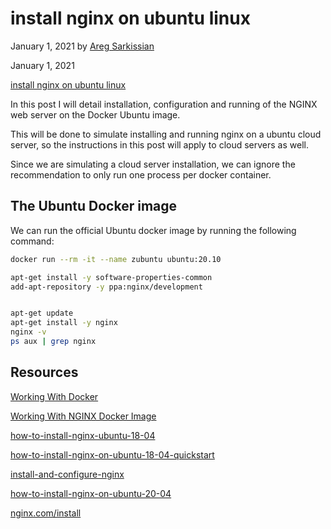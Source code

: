 # install nginx on ubuntu linux

January 1, 2021 by [Areg Sarkissian](https://aregsar.com/about)

January 1, 2021

[install nginx on ubuntu linux](https://aregsar.com/blog/2021/install-nginx-on-ubuntu-linux)

In this post I will detail installation, configuration and running of the NGINX web server on the Docker Ubuntu image.

This will be done to simulate installing and running nginx on a ubuntu cloud server, so the instructions in this post will apply to cloud servers as well.

Since we are simulating a cloud server installation, we can ignore the recommendation to only run one process per docker container.

## The Ubuntu Docker image

We can run the official Ubuntu docker image by running the following command:

```bash
docker run --rm -it --name zubuntu ubuntu:20.10

apt-get install -y software-properties-common
add-apt-repository -y ppa:nginx/development


apt-get update
apt-get install -y nginx
nginx -v
ps aux | grep nginx
```

## Resources

[Working With Docker](https://aregsar.com/blog/2020/working-with-docker)

[Working With NGINX Docker Image](https://aregsar.com/blog/2021/working-with-nginx-docker-image)

[how-to-install-nginx-ubuntu-18-04](https://www.linode.com/docs/guides/how-to-install-nginx-ubuntu-18-04)

[how-to-install-nginx-on-ubuntu-18-04-quickstart](https://www.digitalocean.com/community/tutorials/how-to-install-nginx-on-ubuntu-18-04-quickstart)

[install-and-configure-nginx](https://ubuntu.com/tutorials/install-and-configure-nginx)

[how-to-install-nginx-on-ubuntu-20-04](https://phoenixnap.com/kb/how-to-install-nginx-on-ubuntu-20-04)

[nginx.com/install](https://www.nginx.com/resources/wiki/start/topics/tutorials/install)
